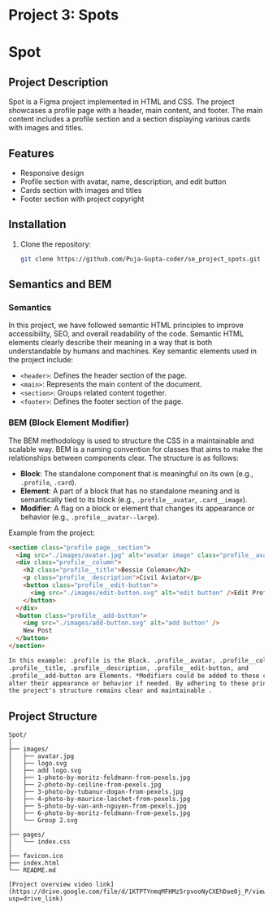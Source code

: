 # Project 3: Spots

# Spot

## Project Description

Spot is a Figma project implemented in HTML and CSS. The project showcases a profile page with a header, main content, and footer. The main content includes a profile section and a section displaying various cards with images and titles.

## Features

- Responsive design
- Profile section with avatar, name, description, and edit button
- Cards section with images and titles
- Footer section with project copyright

## Installation

1. Clone the repository:
   ```sh
   git clone https://github.com/Puja-Gupta-coder/se_project_spots.git
   ```

## Semantics and BEM

### Semantics

In this project, we have followed semantic HTML principles to improve accessibility, SEO, and overall readability of the code. Semantic HTML elements clearly describe their meaning in a way that is both understandable by humans and machines. Key semantic elements used in the project include:

- `<header>`: Defines the header section of the page.
- `<main>`: Represents the main content of the document.
- `<section>`: Groups related content together.
- `<footer>`: Defines the footer section of the page.

### BEM (Block Element Modifier)

The BEM methodology is used to structure the CSS in a maintainable and scalable way. BEM is a naming convention for classes that aims to make the relationships between components clear. The structure is as follows:

- **Block**: The standalone component that is meaningful on its own (e.g., `.profile`, `.card`).
- **Element**: A part of a block that has no standalone meaning and is semantically tied to its block (e.g., `.profile__avatar`, `.card__image`).
- **Modifier**: A flag on a block or element that changes its appearance or behavior (e.g., `.profile__avatar--large`).

Example from the project:

```html
<section class="profile page__section">
  <img src="./images/avatar.jpg" alt="avatar image" class="profile__avatar" />
  <div class="profile__column">
    <h2 class="profile__title">Bessie Coleman</h2>
    <p class="profile__description">Civil Aviator</p>
    <button class="profile__edit-button">
      <img src="./images/edit-button.svg" alt="edit button" />Edit Profile
    </button>
  </div>
  <button class="profile__add-button">
    <img src="./images/add-button.svg" alt="add button" />
    New Post
  </button>
</section>

In this example: .profile is the Block. .profile__avatar, .profile__column,
.profile__title, .profile__description, .profile__edit-button, and
.profile__add-button are Elements. *Modifiers could be added to these classes to
alter their appearance or behavior if needed. By adhering to these principles,
the project's structure remains clear and maintainable .
```

## Project Structure

```plaintext
Spot/
│
├── images/
│   ├── avatar.jpg
│   ├── logo.svg
│   ├── add logo.svg
│   ├── 1-photo-by-moritz-feldmann-from-pexels.jpg
│   ├── 2-photo-by-ceiline-from-pexels.jpg
│   ├── 3-photo-by-tubanur-dogan-from-pexels.jpg
│   ├── 4-photo-by-maurice-laschet-from-pexels.jpg
│   ├── 5-photo-by-van-anh-nguyen-from-pexels.jpg
│   ├── 6-photo-by-moritz-feldmann-from-pexels.jpg
│   └── Group 2.svg
│
├── pages/
│   └── index.css
│
├── favicon.ico
├── index.html
└── README.md

[Project overview video link](https://drive.google.com/file/d/1KTPTYnmqMFHMz5rpvooNyCXEhDae0j_P/view?usp=drive_link)
```
